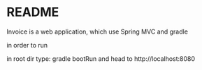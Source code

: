 # README #

Invoice is a web application, which use Spring MVC and gradle

in order to run

in root dir type: gradle bootRun and head to http://localhost:8080
